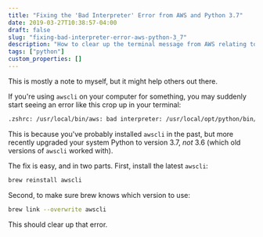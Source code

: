 ```yaml
---
title: "Fixing the 'Bad Interpreter' Error from AWS and Python 3.7"
date: 2019-03-27T10:38:57-04:00
draft: false
slug: "fixing-bad-interpreter-error-aws-python-3_7"
description: "How to clear up the terminal message from AWS relating to Python 3.6 not being found."
tags: ["python"]
custom_properties: []
---
```


This is mostly a note to myself, but it might help others out there.

If you're using `awscli` on your computer for something, you may suddenly start seeing an error like this crop up in your terminal:

```bash
.zshrc: /usr/local/bin/aws: bad interpreter: /usr/local/opt/python/bin/python3.6: no such file or directory
```

This is because you've probably installed `awscli` in the past, but more recently upgraded your system Python to version 3.7, _not_ 3.6 (which old versions of `awscli` worked with).

The fix is easy, and in two parts. First, install the latest `awscli`:

```bash
brew reinstall awscli
```

Second, to make sure brew knows which version to use:

```bash
brew link --overwrite awscli
```

This should clear up that error.
